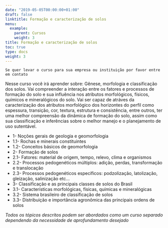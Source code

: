 ```yaml
---
date: "2019-05-05T00:00:00+01:00"
draft: false
linktitle: Formação e caracterização de solos
menu:
  example:
    parent: Cursos
    weight: 3
title: Formação e caracterização de solos
toc: true
type: docs
weight: 3
---
```


`Se quer levar o curso para sua empresa ou instituição por favor entre em contato`

Nesse curso você irá aprender sobre: Gênese, morfologia e classificação dos solos. Vai compreender a interação entre os fatores e processos de formação do solo e sua influência nos atributos morfológicos, físicos, químicos e mineralógicos do solo. Vai ser capaz de atráves da caracterização dos atributos morfológico dos horizontes do perfil como espessura, transição, cor, textura, estrutura e consistência, entre outros, ter uma melhor compreensão da dinâmica de formação do solo, assim como sua classificação e inferências sobre o melhor manejo e o planejamento de uso sutentável.

- 1- Noções gerais de geologia e geomorfologia
- 1.1- Rochas e minerais constituintes
- 1.2- Conceitos básicos de geomorfologia
- 2- Formação de solos
- 2.1- Fatores: material de origem, tempo, relevo, clima e organismos
- 2.2- Processos pedogenéticos múltiplos: adição, perdas, transformação e translocação
- 2.3- Processos   pedogenéticos   específicos:   podzolização,   latolização,   gleização,   salinização   etc...
- 3- Classificação e as principais classes de solos do Brasil
- 3.1- Características morfológicas, físicas, químicas e mineralógicas
- 3.2- Sistema brasileiro de classificação de solos
- 3.3- Distribuição e importância agronômica das principais ordens de solos

*Todos os tópicos descritos podem ser abordados como um curso separado dependendo da necessidade de aprofundamento desejado*

